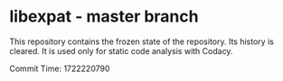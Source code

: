# libexpat - master branch

This repository contains the frozen state of the repository.
Its history is cleared. It is used only for static code
analysis with Codacy.

Commit Time: 1722220790